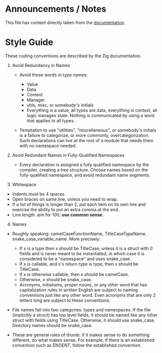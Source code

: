 # Announcements / Notes
This file has content directly taken from the [documentation](https://ziglang.org/documentation/0.13.0/#Style-Guide).


# Style Guide 

These coding conventions are described by the Zig documentation.

1. Avoid Redundancy in Names 
    - Avoid these words in type names:

        - Value
        - Data
        - Context
        - Manager
        - utils, misc, or somebody's initials
        - Everything is a value, all types are data, everything is context, all logic manages state. Nothing is communicated by using a word that applies to all types.
    - Temptation to use "utilities", "miscellaneous", or somebody's initials is a failure to categorize, or more commonly, overcategorization. Such declarations can live at the root of a module that needs them with no namespace needed.

2. Avoid Redundant Names in Fully-Qualified Namespaces 

    - Every declaration is assigned a fully qualified namespace by the compiler, creating a tree structure. Choose names based on the fully-qualified namespace, and avoid redundant name segments.

3. Whitespace 

- Indents must be 4 spaces.
- Open braces on same line, unless you need to wrap.
- If a list of things is longer than 2, put each item on its own line and exercise the ability to put an extra comma at the end.
- Line length: aim for 100; **use common sense**.

4. Names 

- Roughly speaking: camelCaseFunctionName, TitleCaseTypeName, snake_case_variable_name. More precisely:
    - If x is a type then x should be TitleCase, unless it is a struct with 0 fields and is never meant to be instantiated, in which case it is considered to be a "namespace" and uses snake_case.
    - If x is callable, and x's return type is type, then x should be TitleCase.
    - If x is otherwise callable, then x should be camelCase.
    - Otherwise, x should be snake_case.
    - Acronyms, initialisms, proper nouns, or any other word that has capitalization rules in written English are subject to naming conventions just like any other word. Even acronyms that are only 2 letters long are subject to these conventions.

- File names fall into two categories: types and namespaces. If the file (implicitly a struct) has top level fields, it should be named like any other struct with fields using TitleCase. Otherwise, it should use snake_case. Directory names should be snake_case.

- These are general rules of thumb; if it makes sense to do something different, do what makes sense. For example, if there is an established convention such as ENOENT, follow the established convention.